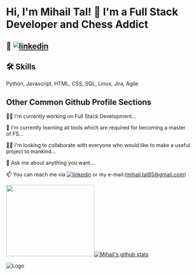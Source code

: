 
# Hi, I'm Mihail Tal! 👋 I'm a Full Stack Developer and Chess Addict


## 🔗 [![linkedin](https://img.shields.io/badge/linkedin-0A66C2?style=for-the-badge&logo=linkedin&logoColor=white)](https://www.linkedin.com/in/talha-toparl%C4%B1-49055372/)




## 🛠 Skills
Python, Javascript, HTML, CSS, SQL, Linux, Jira, Agile


## Other Common Github Profile Sections
👩‍💻  I'm currently working on Full Stack Development...

🧠 I'm currently learning all tools which are required for becoming a master of FS...

👯‍♀️ I'm looking to collaborate with everyone who would like to make a useful project to mankind... 

🤔 Ask me about anything you want...

📫 You can reach me via [![linkedin](https://img.shields.io/badge/linkedin-0A66C2?style=for-the-badge&logo=linkedin&logoColor=white)](https://www.linkedin.com/in/talha-toparl%C4%B1-49055372/) or my e-mail:(mihail.tal85@gmail.com)

<img src="https://phoneky.co.uk/thumbs/screensavers/down/games/pacman_1u2pcy2y.gif" width="240" height="195" />[![Mihail's github stats](https://github-readme-stats.vercel.app/api?username=Tal58)](https://github.com/Tal58/github-readme-stats)  







![Logo](https://bigthink.com/wp-content/uploads/2022/01/AdobeStock_236786791.jpeg?lb=1536,864)

